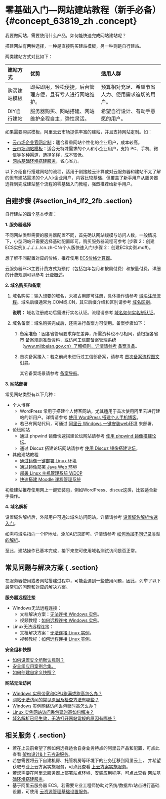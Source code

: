 # 零基础入门—网站建站教程（新手必备） {#concept_63819_zh .concept}

我要做网站，需要使用什么产品，如何能快速完成网站建站呢？ 

搭建网站有两种选择，一种是直接购买建站模板，另一种则是自行建站。

两类建站方式对比如下：

|建站方式|优势|适用人群|
|:---|:-|:---|
|购买建站模板|即买即用，轻松便捷，后台管理方便，且有专人进行网站维护。|预算相对充足、希望节省人力、使用需求迫切的用户。|
|DIY自行建站|服务器购买、网站搭建、网站维护全程自主，弹性灵活。|希望自行设计、有动手意愿的用户。|

如果需要购买模板，阿里云云市场提供丰富的建站，并且支持网站定制。如：

-   [云市场企业官网定制](https://market.aliyun.com/jianzhan#guid-883652)：适合看重网站个性化的企业用户，成本较高。
-   [云市场网站模板](https://market.aliyun.com/templateList)：适合无特殊需求的个人和小企业用户，支持 PC、手机、微信等多种渠道，选择多样，成本较低。
-   [网站基础环境搭建服务](https://www.aliyun.com/support/quyu/huanjingdajian)，省心省力。

以下介绍自行搭建网站的流程，适用于刚接触云计算或对云服务器和建站不太了解的但有建站需求的个人/小企业用户，内容比较基础，但覆盖了新手用户从服务器选择到完成建站整个流程的零基础入门教程，强烈推荐给新手用户。

## 自建步骤 {#section_in4_lf2_2fb .section}

自行建站的四个基本步骤：

**1. 服务器选择**

不同网站类型需要的服务器配置不同，首先确认网站规模与访问人数，一般情况下，小型网站只需要选择基础配置即可。购买服务器流程可参考 [步骤 2：创建ECS实例](../../../../cn.zh-CN/个人版快速入门/步骤 2：创建ECS实例.md#)。

想了解不同配置对应的价格，推荐使用 [ECS价格计算器](https://www.aliyun.com/price/product#/ecs/detail)。

云服务器ECS主要计费方式为预付（包括包年包月和按周付费）和按量付费，详细的计费规则可以参考 [计费概述](../../../../cn.zh-CN/产品定价/计费概述.md#)。

**2. 域名购买和备案**

1.  域名购买：输入想要的域名，未被占用即可注册，具体操作请参考 [域名注册流程](http://help.aliyun.com/document_detail/54068.html)。域名后缀通常为.COM或.CN，其它后缀介绍和区别请参考 [域名区别](http://help.aliyun.com/document_detail/58103.html)。

    **说明：** 域名注册成功后需进行实名认证。流程请参考 [域名如何实名制认证](http://help.aliyun.com/document_detail/35881.html)。

2.  域名备案：域名购买完成后，还需进行备案方可使用。备案步骤如下：
    1.  备案准备：因各省管局要求存在差异，所需资料也不尽相同，请根据各省市 [备案规则](http://help.aliyun.com/document_detail/50270.html)准备资料，或访问工信部备案管理系统（www.miitbeian.gov.cn）了解细则。详情请参考 [备案准备](http://help.aliyun.com/document_detail/36890.html)。
    2.  首次备案接入：若之前尚未进行过工信部备案，请参考 [首次备案流程图文引导](http://help.aliyun.com/document_detail/36922.html)。

        其它备案场景请参考 [备案导航](http://help.aliyun.com/document_detail/61819.html)。


**3. 网站部署**

常见网站类型有以下几种：

-   个人博客
    -   WordPress 常用于搭建个人博客网站，尤其适用于首次使用阿里云进行建站的新用户。详情请参考 [使用 WordPress 搭建个人手机博客](http://help.aliyun.com/document_detail/44543.html)。
    -   若已有网站代码，可通过 [阿里云 Windows 一键安装web环境](http://help.aliyun.com/document_detail/43245.html) 来部署。
-   论坛网站
    -   通过 phpwind 镜像快速搭建论坛网站请参考 [使用 phpwind 镜像搭建论坛](http://help.aliyun.com/document_detail/53855.html)。
    -   通过 Discuz 搭建论坛网站请参考 [使用 Discuz 镜像搭建论坛](http://help.aliyun.com/document_detail/53099.html)。
-   其他建站教程
    -   [通过镜像一键部署 Linux 环境](http://help.aliyun.com/document_detail/25427.html)
    -   [通过镜像部署 Java Web 环境](http://help.aliyun.com/document_detail/52806.html)
    -   [部署 Linux 主机管理系统 WDCP](http://help.aliyun.com/document_detail/52826.html)
    -   [快速搭建 Moodle 课程管理系统](http://help.aliyun.com/document_detail/54569.html)

初级建站推荐使用网上一键安装包，例如WordPress、discuz这类，比较适合新手操作。

**4. 域名解析**

设置域名解析后，外部用户可通过域名访问网站。详情请参考 [设置域名解析快速入门](http://help.aliyun.com/document_detail/29716.html)。

如需将域名指向一个IP地址，添加A记录即可。详情请参考 [如何添加不同记录类型的解析](http://help.aliyun.com/document_detail/29725.html)。

至此，建站操作已基本完成，接下来您可使用域名测试访问是否正常。

## 常见问题与解决方案 { .section}

在服务器使用或者网站搭建过程中，可能会遇到一些使用问题，因此，列举了以下最常见的问题和对应的解决方案。

**服务器远程连接**

-   Windows无法远程连接：
    -   文档解决方案：[无法连接 Windows 实例](http://help.aliyun.com/document_detail/50982.html)。
    -   视频教程：[如何远程连接 Windows 实例](http://help.aliyun.com/document_detail/62303.html)。
-   Linux无法远程连接：
    -   文档解决方案：[无法连接 Linux 实例](http://help.aliyun.com/document_detail/34403.html)。
    -   视频教程：[如何远程连接 Linux 实例](http://help.aliyun.com/document_detail/62304.html)。

**安全组和快照**

-   [如何设置安全组默认规则？](http://help.aliyun.com/document_detail/31707.html)
-   [安全组应用案例合集。](http://help.aliyun.com/document_detail/25475.html)
-   [如何创建自定义快照？](http://help.aliyun.com/document_detail/25456.html)

**网站无法访问**

-   [Windows 实例带宽和CPU跑满或跑高怎么办？](http://help.aliyun.com/document_detail/52366.html)
-   [网站无法访问的常见原因及检查方法有哪些？](http://help.aliyun.com/document_detail/31710.html)
-   [Windows 实例网络访问丢包延时高怎么办？](http://help.aliyun.com/document_detail/52866.html)
-   [Linux 实例网站访问丢包延时高如何解决？](http://help.aliyun.com/document_detail/52997.html)
-   [域名解析已经生效，无法打开网站常规的原因有哪些？](http://help.aliyun.com/document_detail/39835.html)

## 相关服务 { .section}

-   若在上云前希望了解如何选择适合自身业务特点的阿里云产品和配置，可点此查看 [架构设计&上云咨询服务](https://www.aliyun.com/support/quyu/zixun)。
-   若您需要将云下自建机房、托管机房等环境下的业务迁移到阿里云上， 并希望获取专业上云方案实施服务，可点此查看 [上云方案实施服务](https://www.aliyun.com/support/quyu/qianyi)。
-   若您需要在阿里云服务器上部署站点环境、安装应用程序，可点此查看 [网站基础环境搭建服务](https://www.aliyun.com/support/quyu/huanjingdajian)。
-   基于阿里云服务器 ECS，若需要专业工程师协助对系统/数据库/站点进行基础设置，可使用 [云资源管理基础设置服务](https://www.aliyun.com/support/quyu/jichushezhi)。

